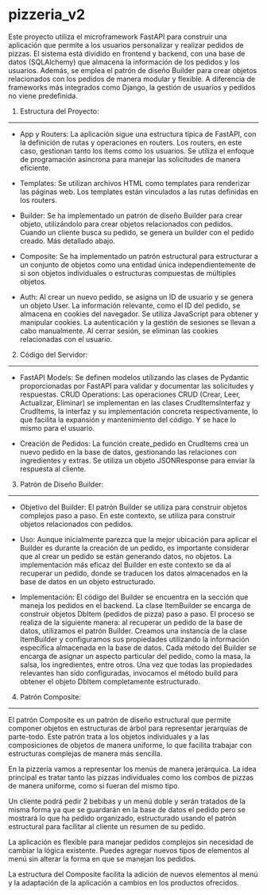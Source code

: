 # pizzeria_v2

Este proyecto utiliza el microframework FastAPI para construir una aplicación que permite a los usuarios personalizar y realizar pedidos de pizzas. El sistema está dividido en frontend y backend, con una base de datos (SQLAlchemy) que almacena la información de los pedidos y los usuarios. Además, se emplea el patrón de diseño Builder para crear objetos relacionados con los pedidos de manera modular y flexible.
A diferencia de frameworks más integrados como Django, la gestión de usuarios y pedidos no viene predefinida.


1. Estructura del Proyecto:
------------------------------

- App y Routers: La aplicación sigue una estructura típica de FastAPI, con la definición de rutas y operaciones en routers. Los routers, en este caso, gestionan tanto los ítems como los usuarios. Se utiliza el enfoque de programación asíncrona para manejar las solicitudes de manera eficiente.

- Templates: Se utilizan archivos HTML como templates para renderizar las páginas web. Los templates están vinculados a las rutas definidas en los routers. 

- Builder: Se ha implementado un patrón de diseño Builder para crear objeto, utilizándolo para crear objetos relacionados con pedidos. Cuando un cliente busca su pedido, se genera un builder con el pedido creado. Más detallado abajo.

- Composite: Se ha implementado un patrón estructural para estructurar a un conjunto de objetos como una entidad única independientemente de si son objetos individuales o estructuras compuestas de múltiples objetos. 

- Auth: Al crear un nuevo pedido, se asigna un ID de usuario y se genera un objeto User. La información relevante, como el ID del pedido, se almacena en cookies del navegador.
  Se utiliza JavaScript para obtener y manipular cookies. La autenticación y la gestión de sesiones se llevan a cabo manualmente. Al cerrar sesión, se eliminan las cookies relacionadas con el usuario.



2. Código del Servidor:
------------------------------

- FastAPI Models: Se definen modelos utilizando las clases de Pydantic proporcionadas por FastAPI para validar y documentar las solicitudes y respuestas.
CRUD Operations: Las operaciones CRUD (Crear, Leer, Actualizar, Eliminar) se implementan en las clases CrudItemsInterfaz y CrudItems, la interfaz y su implementación concreta respectivamente, lo que facilita la expansión y mantenimiento del código. Y se hace lo mismo para el usuario.

- Creación de Pedidos: La función create_pedido en CrudItems crea un nuevo pedido en la base de datos, gestionando las relaciones con ingredientes y extras. Se utiliza un objeto JSONResponse para enviar la respuesta al cliente.

3. Patrón de Diseño Builder:
------------------------------

- Objetivo del Builder: El patrón Builder se utiliza para construir objetos complejos paso a paso. En este contexto, se utiliza para construir objetos relacionados con pedidos.

- Uso: Aunque inicialmente parezca que la mejor ubicación para aplicar el Builder es durante la creación de un pedido, es importante considerar que al crear un pedido se están generando datos, no objetos. La implementación más eficaz del Builder en este contexto se da al recuperar un pedido, donde se traducen los datos almacenados en la base de datos en un objeto estructurado.

- Implementación: El código del Builder se encuentra en la sección que maneja los pedidos en el backend. La clase ItemBuilder se encarga de construir objetos DbItem (pedidos de pizza) paso a paso.
  El proceso se realiza de la siguiente manera: al recuperar un pedido de la base de datos, utilizamos el patrón Builder. Creamos una instancia de la clase ItemBuilder y configuramos sus propiedades utilizando la información específica almacenada en la base de datos. Cada método del Builder se encarga de asignar un aspecto particular del pedido, como la masa, la salsa, los ingredientes, entre otros. Una vez que todas las propiedades relevantes han sido configuradas, invocamos el método build para obtener el objeto DbItem completamente estructurado.

4. Patrón Composite:
----------------------
El patrón Composite es un patrón de diseño estructural que permite componer objetos en estructuras de árbol para representar jerarquías de parte-todo. Este patrón trata a los objetos individuales y a las composiciones de objetos de manera uniforme, lo que facilita trabajar con estructuras complejas de manera más sencilla.

En la pizzería vamos a representar los menús de manera jerárquica. La idea principal es tratar tanto las pizzas individuales como los combos de pizzas de manera uniforme, como si fueran del mismo tipo.

Un cliente podrá pedir 2 bebibas y un menú doble y serán tratados de la misma forma ya que se guardarán en la base de datos el pedido pero se mostrará lo que ha pedido organizado, estructurado usando el patrón estructural para facilitar al cliente un resumen de su pedido.

La aplicación es flexible para manejar pedidos complejos sin necesidad de cambiar la lógica existente. Puedes agregar nuevos tipos de elementos al menú sin alterar la forma en que se manejan los pedidos.

La estructura del Composite facilita la adición de nuevos elementos al menú y la adaptación de la aplicación a cambios en los productos ofrecidos.

